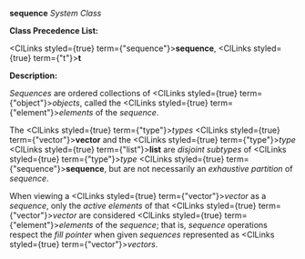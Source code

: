 **sequence** *System Class* 



**Class Precedence List:** 



<ClLinks styled={true} term={"sequence"}><b>sequence</b></ClLinks>, <ClLinks styled={true} term={"t"}><b>t</b></ClLinks> 



**Description:** 



*Sequences* are ordered collections of <ClLinks styled={true} term={"object"}><i>objects</i></ClLinks>, called the <ClLinks styled={true} term={"element"}><i>elements</i></ClLinks> of the *sequence*. 



The <ClLinks styled={true} term={"type"}><i>types</i></ClLinks> <ClLinks styled={true} term={"vector"}><b>vector</b></ClLinks> and the <ClLinks styled={true} term={"type"}><i>type</i></ClLinks> <ClLinks styled={true} term={"list"}><b>list</b></ClLinks> are *disjoint subtypes* of <ClLinks styled={true} term={"type"}><i>type</i></ClLinks> <ClLinks styled={true} term={"sequence"}><b>sequence</b></ClLinks>, but are not necessarily an *exhaustive partition* of *sequence*. 



When viewing a <ClLinks styled={true} term={"vector"}><i>vector</i></ClLinks> as a *sequence*, only the *active elements* of that <ClLinks styled={true} term={"vector"}><i>vector</i></ClLinks> are considered <ClLinks styled={true} term={"element"}><i>elements</i></ClLinks> of the *sequence*; that is, *sequence* operations respect the *fill pointer* when given *sequences* represented as <ClLinks styled={true} term={"vector"}><i>vectors</i></ClLinks>. 



